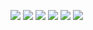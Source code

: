 ![](https://img.shields.io/badge/FreeBSD-informational?style=for-the-badge&logo=FreeBSD&logoColor=red&color=000000)
![](https://img.shields.io/badge/NetBSD-informational?style=for-the-badge&logo=NetBSD&logoColor=orange&color=000000)
![](https://img.shields.io/badge/NGINX-informational?style=for-the-badge&logo=NGINX&logoColor=green&color=000000)
![](https://img.shields.io/badge/Docker-informational?style=for-the-badge&logo=docker&logoColor=blue&color=000000)
![](https://img.shields.io/badge/Kubernetes-informational?style=for-the-badge&logo=kubernetes&logoColor=blue&color=000000)
![](https://img.shields.io/badge/Telegram-informational?style=for-the-badge&logo=telegram&logoColor=blue&color=000000)

